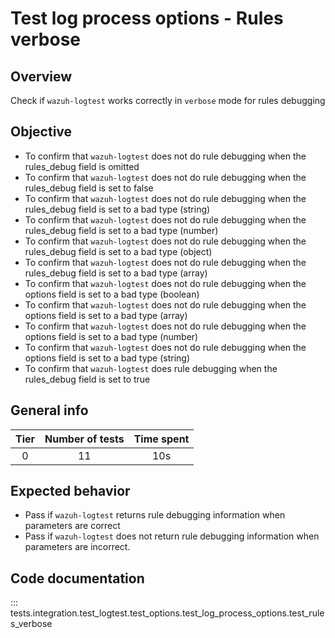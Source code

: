 # Test log process options - Rules verbose
## Overview 

Check if `wazuh-logtest` works correctly in `verbose` mode for rules debugging

## Objective

- To confirm that `wazuh-logtest` does not do rule debugging when the rules_debug field is omitted
- To confirm that `wazuh-logtest` does not do rule debugging when the rules_debug field is set to false
- To confirm that `wazuh-logtest` does not do rule debugging when the rules_debug field is set to a bad type (string)
- To confirm that `wazuh-logtest` does not do rule debugging when the rules_debug field is set to a bad type (number)
- To confirm that `wazuh-logtest` does not do rule debugging when the rules_debug field is set to a bad type (object)
- To confirm that `wazuh-logtest` does not do rule debugging when the rules_debug field is set to a bad type (array)
- To confirm that `wazuh-logtest` does not do rule debugging when the options field is set to a bad type (boolean)
- To confirm that `wazuh-logtest` does not do rule debugging when the options field is set to a bad type (array)
- To confirm that `wazuh-logtest` does not do rule debugging when the options field is set to a bad type (number)
- To confirm that `wazuh-logtest` does not do rule debugging when the options field is set to a bad type (string)
- To confirm that `wazuh-logtest` does rule debugging when the rules_debug field is set to true

## General info

|Tier | Number of tests | Time spent |
|:--:|:--:|:--:|
| 0 | 11 | 10s |

## Expected behavior

- Pass if `wazuh-logtest` returns rule debugging information when parameters are correct
- Pass if `wazuh-logtest` does not return rule debugging information when parameters are incorrect.

## Code documentation

::: tests.integration.test_logtest.test_options.test_log_process_options.test_rules_verbose
